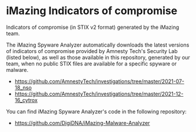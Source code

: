 # iMazing Indicators of compromise
Indicators of compromise (in STIX v2 format) generated by the iMazing team.

The iMazing Spyware Analyzer automatically downloads the latest versions of indicators of compromise provided by Amnesty Tech's Security Lab (listed below), as well as those available in this repository, generated by our team, when no public STIX files are available for a specific spyware or malware.
* https://github.com/AmnestyTech/investigations/tree/master/2021-07-18_nso
* https://github.com/AmnestyTech/investigations/tree/master/2021-12-16_cytrox

You can find iMazing Spyware Analyzer's code in the following repository:
* https://github.com/DigiDNA/iMazing-Malware-Analyzer